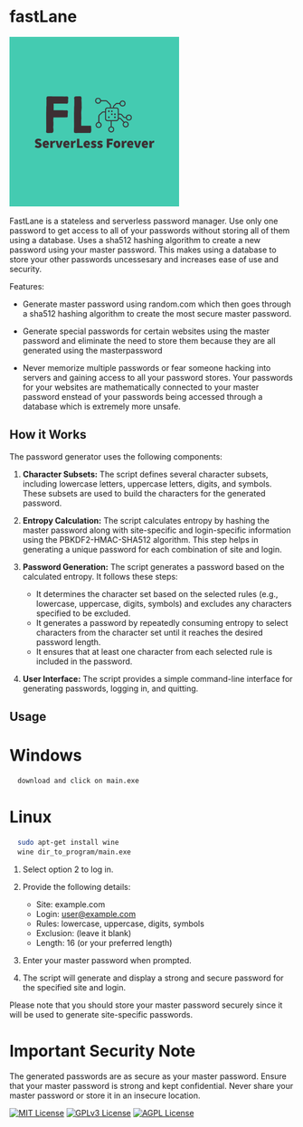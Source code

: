# fastLane 

<img src="https://github.com/SriLikesToSing/fastLane/blob/main/src/fastLane.png" width="300" height="300">

FastLane is a stateless and serverless password manager. Use only one password to get access to all of your passwords without storing all of them using a database. Uses a sha512 hashing algorithm to create a new password using your master password. This makes using a database to store your other passwords uncessesary and increases ease of use and security. 

Features:

  - Generate master password using random.com which then goes through a sha512 hashing algorithm to create the most secure master password. 
  
 - Generate special passwords for certain websites using the master password and eliminate the need to store them because they are all generated using the masterpassword
   
- Never memorize multiple passwords or fear someone hacking into servers and gaining access to all your password stores. Your passwords for your websites are mathematically connected to your master password enstead of your passwords being accessed through a database which is extremely more unsafe. 

## How it Works

The password generator uses the following components:

1. **Character Subsets:** The script defines several character subsets, including lowercase letters, uppercase letters, digits, and symbols. These subsets are used to build the characters for the generated password.

2. **Entropy Calculation:** The script calculates entropy by hashing the master password along with site-specific and login-specific information using the PBKDF2-HMAC-SHA512 algorithm. This step helps in generating a unique password for each combination of site and login.

3. **Password Generation:** The script generates a password based on the calculated entropy. It follows these steps:
   - It determines the character set based on the selected rules (e.g., lowercase, uppercase, digits, symbols) and excludes any characters specified to be excluded.
   - It generates a password by repeatedly consuming entropy to select characters from the character set until it reaches the desired password length.
   - It ensures that at least one character from each selected rule is included in the password.

4. **User Interface:** The script provides a simple command-line interface for generating passwords, logging in, and quitting.


## Usage

# Windows

```bash
  download and click on main.exe 
```

# Linux

```bash
  sudo apt-get install wine
  wine dir_to_program/main.exe
```
1. Select option 2 to log in.

2. Provide the following details:
    - Site: example.com
    - Login: user@example.com
    - Rules: lowercase, uppercase, digits, symbols
    - Exclusion: (leave it blank)
    - Length: 16 (or your preferred length)
  
3. Enter your master password when prompted.

4. The script will generate and display a strong and secure password for the specified site and login.

Please note that you should store your master password securely since it will be used to generate site-specific passwords.

# Important Security Note
The generated passwords are as secure as your master password. Ensure that your master password is strong and kept confidential. Never share your master password or store it in an insecure location.


[![MIT License](https://img.shields.io/badge/License-MIT-green.svg)](https://choosealicense.com/licenses/mit/)
[![GPLv3 License](https://img.shields.io/badge/License-GPL%20v3-yellow.svg)](https://opensource.org/licenses/)
[![AGPL License](https://img.shields.io/badge/license-AGPL-blue.svg)](http://www.gnu.org/licenses/agpl-3.0)

